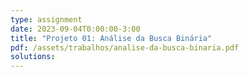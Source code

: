 ```yaml
---
type: assignment
date: 2023-09-04T0:00:00-3:00
title: "Projeto 01: Análise da Busca Binária"
pdf: /assets/trabalhos/analise-da-busca-binaria.pdf
solutions:
---
```


